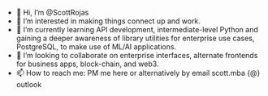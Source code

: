 - 👋 Hi, I’m @ScottRojas
- 👀 I’m interested in making things connect up and work.
- 🌱 I’m currently learning API development, intermediate-level Python and gaining a deeper awareness of library utilities for enterprise use cases, PostgreSQL, to make use of ML/AI applications. 
- 💞️ I’m looking to collaborate on enterprise interfaces, alternate frontends for business apps, block-chain, and web3.
- 📫 How to reach me: PM me here or alternatively by email scott.mba {@} outlook

<!---
✨ special ✨
--->
